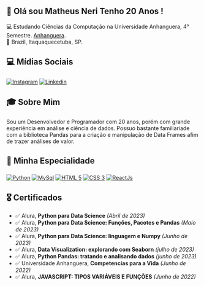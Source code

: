 ## 👋 Olá sou Matheus Neri Tenho 20 Anos !

💻 Estudando Ciências da Computação na Universidade Anhanguera, 4° Semestre. [Anhanguera](https://www.anhanguera.com).<br>
🏡 Brazil, Itaquaquecetuba, SP.

## 💻 Mídias Sociais
###
[![Instagram](https://img.shields.io/badge/Instagram-E1306C?style=for-the-badge&logo=instagram&logoColor=white)](https://instagram.com/matheusintx?igshid=MzNlNGNkZWQ4Mg==)
[![Linkedin](https://img.shields.io/badge/Linkedin-0e76a8?style=for-the-badge&logo=linkedin&logoColor=white)](https://www.linkedin.com/in/matheus-souza-074257243)

## 🎓 Sobre Mim 
###
Sou um Desenvolvedor e Programador com 20 anos, porém com grande experiência em análise e ciência de dados.
Possuo bastante familiariade com a biblioteca Pandas para a criação e manipulação de Data Frames afim de trazer análises de valor.


## 🚀 Minha Especialidade

### 
[![Python](https://img.shields.io/badge/Python-FFD43B?style=for-the-badge&logo=python&logoColor=blue)](https://python.org)
[![MySql](https://img.shields.io/badge/MySQL-00000F?style=for-the-badge&logo=mysql&logoColor=white)](https://www.mysql.com/)
[![HTML 5](https://img.shields.io/badge/HTML5-E34F26?style=for-the-badge&logo=html5&logoColor=white)](https://www.w3.org/standards/webdesign/htmlcss.html)
[![CSS 3](https://img.shields.io/badge/CSS3-1572B6?style=for-the-badge&logo=css3&logoColor=white)](https://www.w3.org/standards/webdesign/htmlcss.html)
[![ReactJs](https://img.shields.io/badge/React-20232A?style=for-the-badge&logo=react&logoColor=61DAFB)](https://reactjs.org/)




## 🎖️ Certificados
* ✅ Alura, **Python para Data Science** *(Abril de 2023)*
* ✅ Alura, **Python para Data Science: Funções, Pacotes e Pandas** *(Maio de 2023)*
* ✅ Alura, **Python para Data Science: linguagem e Numpy** *(Junho de 2023)*
* ✅ Alura, **Data Visualization: explorando com Seaborn** *(julho de 2023)*
* ✅ Alura, **Python Pandas: tratando e analisando dados** *(junho de 2023)*
* ✅ Universidade Anhanguera, **Competencias para a Vida** *(Junho de 2022)*
* ✅ Alura, **JAVASCRIPT: TIPOS VARIÁVEIS E FUNÇÕES** *(Junho de 2022)*
